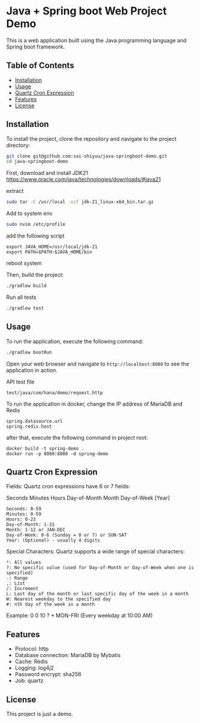 # Java + Spring boot Web Project Demo

This is a web application built using the Java programming language and Spring boot framework.

## Table of Contents

- [Installation](#installation)
- [Usage](#usage)
- [Quartz Cron Expression](#quartz-cron-expression)
- [Features](#features)
- [License](#license)

## Installation

To install the project, clone the repository and navigate to the project directory:

```sh
git clone git@github.com:sai-shiyuu/java-springboot-demo.git
cd java-springboot-demo
```

First, download and install JDK21
https://www.oracle.com/java/technologies/downloads/#java21

extract
```sh
sudo tar -C /usr/local -xzf jdk-21_linux-x64_bin.tar.gz
```
Add to system env
```sh
sudo nvim /etc/profile
```
add the following script
```
export JAVA_HOME=/usr/local/jdk-21
export PATH=$PATH:$JAVA_HOME/bin
```
reboot system

Then, build the project:

```sh
./gradlew build
```

Run all tests
```sh
./gradlew test
```

## Usage

To run the application, execute the following command:

```sh
./gradlew bootRun
```

Open your web browser and navigate to `http://localhost:8080` to see the application in action.

API test file
```
test/java/com/hana/demo/request.http
```

To run the application in docker, change the IP address of MariaDB and Redis
```
spring.datasource.url
spring.redis.host
```
after that, execute the following command in project root:

```
docker build -t spring-demo .
docker run -p 8080:8080 -d spring-demo
```
## Quartz Cron Expression
Fields: Quartz cron expressions have 6 or 7 fields:

Seconds Minutes Hours Day-of-Month Month Day-of-Week [Year]

    Seconds: 0-59
    Minutes: 0-59
    Hours: 0-23
    Day-of-Month: 1-31
    Month: 1-12 or JAN-DEC
    Day-of-Week: 0-6 (Sunday = 0 or 7) or SUN-SAT
    Year: (Optional) - usually 4 digits

Special Characters: Quartz supports a wide range of special characters:

    *: All values
    ?: No specific value (used for Day-of-Month or Day-of-Week when one is specified)
    -: Range
    ,: List
    /: Increment
    L: Last day of the month or last specific day of the week in a month
    W: Nearest weekday to the specified day
    #: nth day of the week in a month

Example: 0 0 10 ? * MON-FRI (Every weekday at 10:00 AM)

## Features

- Protocol: http
- Database connection: MariaDB by Mybatis
- Cache: Redis
- Logging: log4j2
- Password encrypt: sha256
- Job: quartz

## License

This project is just a demo.